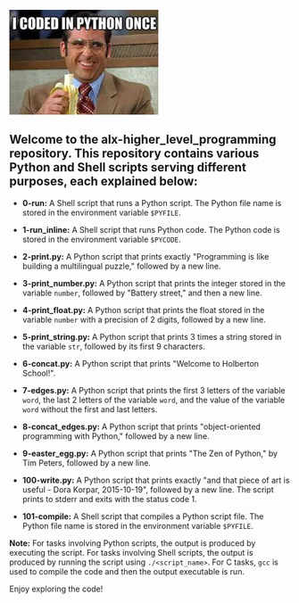 ![Sample Image](https://github.com/adilma53/alx-higher_level_programming/blob/main/0x00-python-hello_world/download.jpeg)

## Welcome to the alx-higher_level_programming repository. This repository contains various Python and Shell scripts serving different purposes, each explained below:

- **0-run:** A Shell script that runs a Python script. The Python file name is stored in the environment variable `$PYFILE`.

- **1-run_inline:** A Shell script that runs Python code. The Python code is stored in the environment variable `$PYCODE`.

- **2-print.py:** A Python script that prints exactly "Programming is like building a multilingual puzzle," followed by a new line.

- **3-print_number.py:** A Python script that prints the integer stored in the variable `number`, followed by "Battery street," and then a new line.

- **4-print_float.py:** A Python script that prints the float stored in the variable `number` with a precision of 2 digits, followed by a new line.

- **5-print_string.py:** A Python script that prints 3 times a string stored in the variable `str`, followed by its first 9 characters.

- **6-concat.py:** A Python script that prints "Welcome to Holberton School!".

- **7-edges.py:** A Python script that prints the first 3 letters of the variable `word`, the last 2 letters of the variable `word`, and the value of the variable `word` without the first and last letters.

- **8-concat_edges.py:** A Python script that prints "object-oriented programming with Python," followed by a new line.

- **9-easter_egg.py:** A Python script that prints "The Zen of Python," by Tim Peters, followed by a new line.

- **100-write.py:** A Python script that prints exactly "and that piece of art is useful - Dora Korpar, 2015-10-19", followed by a new line. The script prints to stderr and exits with the status code 1.

- **101-compile:** A Shell script that compiles a Python script file. The Python file name is stored in the environment variable `$PYFILE`.

**Note:** For tasks involving Python scripts, the output is produced by executing the script. For tasks involving Shell scripts, the output is produced by running the script using `./<script_name>`. For C tasks, `gcc` is used to compile the code and then the output executable is run.

Enjoy exploring the code!
